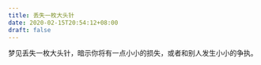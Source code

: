 ```yaml
---
title: 丢失一枚大头针
date: 2020-02-15T20:54:12+08:00
draft: false
---
```


梦见丢失一枚大头针，暗示你将有一点小小的损失，或者和别人发生小小的争执。<br>
